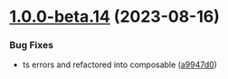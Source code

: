 # [1.0.0-beta.14](https://github.com/vue-interface/tooltip/compare/v1.0.0-beta.13...v1.0.0-beta.14) (2023-08-16)


### Bug Fixes

* ts errors and refactored into composable ([a9947d0](https://github.com/vue-interface/tooltip/commit/a9947d07c6955ab154b049bb570e9e95ee256f9b))

